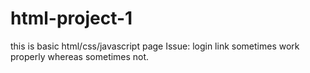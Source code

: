 # html-project-1
this is basic html/css/javascript page
Issue: login link sometimes work properly whereas sometimes not.
